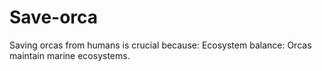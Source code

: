 # Save-orca
Saving orcas from humans is crucial because:  Ecosystem balance: Orcas maintain marine ecosystems.
